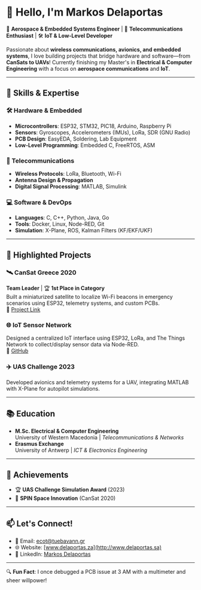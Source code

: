 # 👋 Hello, I'm Markos Delaportas 

🚀 **Aerospace & Embedded Systems Engineer** | 📡 **Telecommunications Enthusiast** | 🛠️ **IoT & Low-Level Developer**

Passionate about **wireless communications, avionics, and embedded systems**, I love building projects that bridge hardware and software—from **CanSats to UAVs**! Currently finishing my Master's in **Electrical & Computer Engineering** with a focus on **aerospace communications** and **IoT**.

---

## 🔧 **Skills & Expertise**

### **🛠️ Hardware & Embedded**
- **Microcontrollers**: ESP32, STM32, PIC18, Arduino, Raspberry Pi  
- **Sensors**: Gyroscopes, Accelerometers (IMUs), LoRa, SDR (GNU Radio)  
- **PCB Design**: EasyEDA, Soldering, Lab Equipment  
- **Low-Level Programming**: Embedded C, FreeRTOS, ASM  

### **📡 Telecommunications**  
- **Wireless Protocols**: LoRa, Bluetooth, Wi-Fi  
- **Antenna Design & Propagation**  
- **Digital Signal Processing**: MATLAB, Simulink  

### **💻 Software & DevOps**  
- **Languages**: C, C++, Python, Java, Go  
- **Tools**: Docker, Linux, Node-RED, Git  
- **Simulation**: X-Plane, ROS, Kalman Filters (KF/EKF/UKF)  

---

## 🚀 **Highlighted Projects**

### 🛰️ **CanSat Greece 2020**  
**Team Leader** | 🏆 **1st Place in Category**  
Built a miniaturized satellite to localize Wi-Fi beacons in emergency scenarios using ESP32, telemetry systems, and custom PCBs.  
🔗 [Project Link](https://github.com/aspire-uowm/CSiGR2020-Bahallo) 

### 🌐 **IoT Sensor Network**  
Designed a centralized IoT interface using ESP32, LoRa, and The Things Network to collect/display sensor data via Node-RED.  
🔗 [GitHub](https://github.com/johnylouk1997/TTGO2TTNwBMP388)  

### ✈️ **UAS Challenge 2023**  
Developed avionics and telemetry systems for a UAV, integrating MATLAB with X-Plane for autopilot simulations.  

---

## 📚 **Education**  
- **M.Sc. Electrical & Computer Engineering**  
  University of Western Macedonia | *Telecommunications & Networks*  
- **Erasmus Exchange**  
  University of Antwerp | *ICT & Electronics Engineering*  

---

## 🌟 **Achievements**  
- 🏆 **UAS Challenge Simulation Award** (2023)  
- 🥇 **SPIN Space Innovation** (CanSat 2020)  

---

## 📫 **Let's Connect!**  
- 📧 Email: [ecot@tuebavann.gr](mailto:markos.delaportas@gmail.com)  
- 🌐 Website: [www.delaportas.za](http://www.delaportas.sa)  
- 💼 LinkedIn: [Markos Delaportas](https://www.linkedin.com/in/markos-delaportas)  

---

🔍 **Fun Fact**: I once debugged a PCB issue at 3 AM with a multimeter and sheer willpower!  
